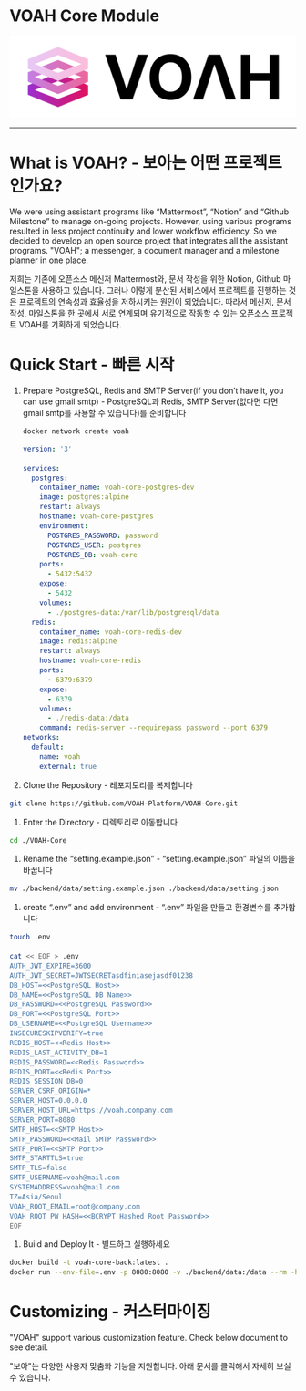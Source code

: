 # VOAH Core Module

![voah-logo-with-text.png](docs/voah-logo-with-text.png)

---

# What is VOAH? - 보아는 어떤 프로젝트인가요?

We were using assistant programs like “Mattermost”, “Notion” and “Github Milestone” to manage on-going projects. However, using various programs resulted in less project continuity and lower workflow efficiency. So we decided to develop an open source project that integrates all the assistant programs. "VOAH"; a messenger, a document manager and a milestone planner in one place.

저희는 기존에 오픈소스 메신저 Mattermost와, 문서 작성을 위한 Notion, Github 마일스톤을 사용하고 있습니다. 그러나 이렇게 분산된 서비스에서 프로젝트를 진행하는 것은 프로젝트의 연속성과 효율성을 저하시키는 원인이 되었습니다. 따라서 메신저, 문서 작성, 마일스톤을 한 곳에서 서로 연계되며 유기적으로 작동할 수 있는 오픈소스 프로젝트 VOAH를 기획하게 되었습니다.

# Quick Start - 빠른 시작

1. Prepare PostgreSQL, Redis and SMTP Server(if you don’t have it, you can use gmail smtp) - PostgreSQL과 Redis, SMTP Server(없다면 다면 gmail smtp를 사용할 수 있습니다)를 준비합니다
   ```bash
   docker network create voah
   ```
   ```yaml
   version: '3'

   services:
     postgres:
       container_name: voah-core-postgres-dev
       image: postgres:alpine
       restart: always
       hostname: voah-core-postgres
       environment:
         POSTGRES_PASSWORD: password
         POSTGRES_USER: postgres
         POSTGRES_DB: voah-core
       ports:
         - 5432:5432
       expose:
         - 5432
       volumes:
         - ./postgres-data:/var/lib/postgresql/data
     redis:
       container_name: voah-core-redis-dev
       image: redis:alpine
       restart: always
       hostname: voah-core-redis
       ports:
         - 6379:6379
       expose:
         - 6379
       volumes:
         - ./redis-data:/data
       command: redis-server --requirepass password --port 6379
   networks:
     default:
       name: voah
       external: true
   ```

1. Clone the Repository - 레포지토리를 복제합니다

```bash
git clone https://github.com/VOAH-Platform/VOAH-Core.git
```

1. Enter the Directory - 디렉토리로 이동합니다

```bash
cd ./VOAH-Core
```

1. Rename the “setting.example.json” - “setting.example.json” 파일의 이름을 바꿉니다

```bash
mv ./backend/data/setting.example.json ./backend/data/setting.json
```

1. create “.env” and add environment - “.env” 파일을 만들고 환경변수를 추가합니다

```bash
touch .env

cat << EOF > .env
AUTH_JWT_EXPIRE=3600
AUTH_JWT_SECRET=JWTSECRETasdfiniasejasdf01238
DB_HOST=<<PostgreSQL Host>>
DB_NAME=<<PostgreSQL DB Name>>
DB_PASSWORD=<<PostgreSQL Password>>
DB_PORT=<<PostgreSQL Port>>
DB_USERNAME=<<PostgreSQL Username>>
INSECURESKIPVERIFY=true
REDIS_HOST=<<Redis Host>>
REDIS_LAST_ACTIVITY_DB=1
REDIS_PASSWORD=<<Redis Password>>
REDIS_PORT=<<Redis Port>>
REDIS_SESSION_DB=0
SERVER_CSRF_ORIGIN=*
SERVER_HOST=0.0.0.0
SERVER_HOST_URL=https://voah.company.com
SERVER_PORT=8080
SMTP_HOST=<<SMTP Host>>
SMTP_PASSWORD=<<Mail SMTP Password>>
SMTP_PORT=<<SMTP Port>>
SMTP_STARTTLS=true
SMTP_TLS=false
SMTP_USERNAME=voah@mail.com
SYSTEMADDRESS=voah@mail.com
TZ=Asia/Seoul
VOAH_ROOT_EMAIL=root@company.com
VOAH_ROOT_PW_HASH=<<BCRYPT Hashed Root Password>>
EOF
```

1. Build and Deploy It - 빌드하고 실행하세요

```bash
docker build -t voah-core-back:latest .
docker run --env-file=.env -p 8080:8080 -v ./backend/data:/data --rm -h voah-core --name voah-core voah-core-back:latest
```

# Customizing - 커스터마이징

"VOAH" support various customization feature. Check below document to see detail.

"보아"는 다양한 사용자 맞춤화 기능을 지원합니다. 아래 문서를 클릭해서 자세히 보실 수 있습니다.
